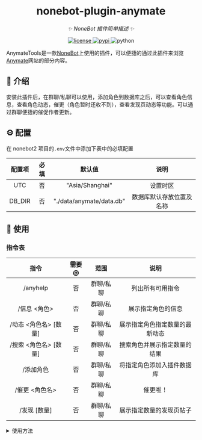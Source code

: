 <div align="center">

# nonebot-plugin-anymate

_✨ NoneBot 插件简单描述 ✨_


<a href="./LICENSE">
    <img src="https://img.shields.io/github/license/owner/nonebot-plugin-anymate.svg" alt="license">
</a>
<a href="https://pypi.org/project/nonebot-plugin-anymate/">
    <img src="https://img.shields.io/pypi/v/nonebot-plugin-anymate.svg" alt="pypi">
</a>
<img src="https://img.shields.io/badge/python-3.10+-blue.svg" alt="python">

</div>

AnymateTools是一款[NoneBot](https://nonebot.dev/)上使用的插件，可以便捷的通过此插件来浏览[Anymate](https://www.any-mate.com/)网站的部分内容。


## 📖 介绍

安装此插件后，在群聊/私聊可以使用，添加角色到数据库之后，可以查看角色信息，查看角色动态，催更（角色暂时还收不到），查看发现页动态等功能。可以通过群聊便捷的催促作者更新。


## ⚙️ 配置

在 nonebot2 项目的`.env`文件中添加下表中的必填配置

| 配置项 | 必填 | 默认值 | 说明 |
|:-----:|:----:|:----:|:----:|
| UTC | 否 | "Asia/Shanghai" | 设置时区 |
| DB_DIR | 否 | "./data/anymate/data.db" | 数据库默认存放位置及名称 |

## 🎉 使用
### 指令表
| 指令 | 需要@ | 范围 | 说明 |
|:-----:|:----:|:----:|:----:|
| /anyhelp | 否 | 群聊/私聊 | 列出所有可用指令 |
| /信息 <角色> | 否 | 群聊/私聊 | 展示指定角色的信息 |
| /动态 <角色名> [数量] | 否 | 群聊/私聊 | 展示指定角色指定数量的最新动态 |
| /搜索 <角色名> [数量] | 否 | 群聊/私聊 | 搜索角色并展示指定数量的结果 |
| /添加角色 <UUID> | 否 | 群聊/私聊 | 将指定角色添加入插件数据库 |
| /催更 <角色名> | 否 | 群聊/私聊 | 催更啦！ |
| /发现 [数量] | 否 | 群聊/私聊 | 展示指定数量的发现页帖子 |

<details>
<summary>使用方法</summary>
1. 先使用"/搜索 <角色名>"的指令查找对应的角色，可以获取到角色的UUID
<img src="https://github.com/QuickLAW/nonebot-plugin-anymate/blob/main/img/101.jpg"  width="300" />
指令：`/搜索 白璃`
2. 使用"/添加角色 <UUID>"来将指定角色添加到数据库中
<img src="https://github.com/QuickLAW/nonebot-plugin-anymate/blob/main/img/102.jpg"  width="300" />
指令：`/添加角色 5093d34b-3b29-4822-abd1-d39402faa6cf`
3. 之后就可以对指定角色使用"催更"、"动态"、"信息"等功能啦
<img src="https://github.com/QuickLAW/nonebot-plugin-anymate/blob/main/img/103.jpg"  width="300" />
指令：`/催更 白璃`
</details>
